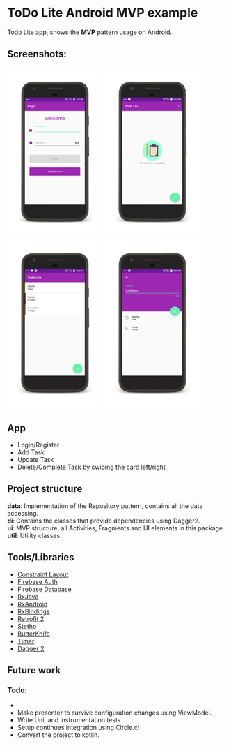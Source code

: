 # ToDo Lite Android MVP example


Todo Lite app, shows the **MVP** pattern usage on Android.

## Screenshots:
<p float="left">
<img src="screenshots/1-login.png" width="220"/>
<img src="screenshots/2-home_empty.png" width="220"/>
<img src="screenshots/3-home_tasks.png" width="220"/>
<img src="screenshots/4-add_edit_task.png" width="220"/>

</p>

## App

- Login/Register 
- Add Task
- Update Task
- Delete/Complete Task by swiping the card left/right

## Project structure

**data**: Implementation of the Repository pattern, contains all the data accessing.<br/>
**di**: Contains the classes that provide dependencies using Dagger2.<br />
**ui**: MVP structure, all Activities, Fragments and UI elements in this package.<br />
**util**: Utility classes.<br />

## Tools/Libraries

* [Constraint Layout](https://developer.android.com/training/constraint-layout/index.html)
* [Firebase Auth](https://firebase.google.com/docs/auth/)
* [Firebase Database](https://firebase.google.com/docs/database/)
* [RxJava](https://github.com/ReactiveX/RxJava)
* [RxAndroid](https://github.com/ReactiveX/RxAndroid)
* [RxBindings](https://github.com/JakeWharton/RxBinding)
* [Retrofit 2](https://github.com/square/retrofit)
* [Stetho](https://github.com/facebook/stetho)
* [ButterKnife](https://github.com/JakeWharton/butterknife)
* [Timer](https://github.com/JakeWharton/timber)
* [Dagger 2](https://github.com/google/dagger)

## Future work

### Todo:
- 
- Make presenter to survive configuration changes using ViewModel.
- Write Unit and instrumentation tests
- Setup continues integration using Circle.ci
- Convert the project to kotlin.

